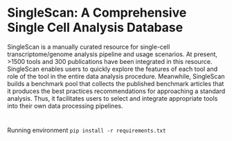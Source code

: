 # SingleScan: A Comprehensive Single Cell Analysis Database
SingleScan is a manually curated resource for single-cell transcriptome/genome analysis pipeline and usage scenarios. At present, >1500 tools and 300 publications have been integrated in this resource. SingleScan enables users to quickly explore the features of each tool and role of the tool in the entire data analysis procedure. Meanwhile, SingleScan builds a benchmark pool that collects the published benchmark articles that it produces the best practices recommendations for approaching a standard analysis. Thus, it facilitates users to select and integrate appropriate tools into their own data processing pipelines.
#
Running environment
`pip install -r requirements.txt`
